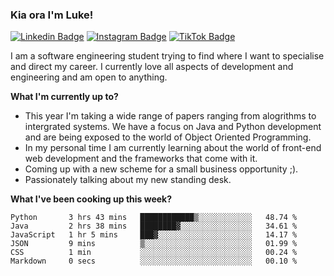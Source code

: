 ### Kia ora I'm Luke!

[![Linkedin Badge](https://img.shields.io/badge/-LinkedIn-0e76a8?style=flat-square&logo=Linkedin&logoColor=white)](https://www.linkedin.com/in/luke-stynes/)
[![Instagram Badge](https://img.shields.io/badge/-Instagram-e4405f?style=flat-square&logo=Instagram&logoColor=white)](https://www.instagram.com/luke.stynes/)
[![TikTok Badge](https://img.shields.io/badge/TikTok-Follow-blue)](https://www.tiktok.com/@luke_stynes)

I am a software engineering student trying to find where I want to specialise and direct my career. I currently love all aspects of development and engineering and am open to anything.

**What I'm currently up to?**
- This year I'm taking a wide range of papers ranging from alogrithms to intergrated systems. We have a focus on Java and Python development and are being exposed to the world of Object Oriented Programming.
- In my personal time I am currently learning about the world of front-end web development and the frameworks that come with it.
- Coming up with a new scheme for a small business opportunity ;).
- Passionately talking about my new standing desk.

**What I've been cooking up this week?**
<!--START_SECTION:waka-->

```text
Python       3 hrs 43 mins   ████████████▒░░░░░░░░░░░░   48.74 %
Java         2 hrs 38 mins   ████████▓░░░░░░░░░░░░░░░░   34.61 %
JavaScript   1 hr 5 mins     ███▓░░░░░░░░░░░░░░░░░░░░░   14.17 %
JSON         9 mins          ▒░░░░░░░░░░░░░░░░░░░░░░░░   01.99 %
CSS          1 min           ░░░░░░░░░░░░░░░░░░░░░░░░░   00.24 %
Markdown     0 secs          ░░░░░░░░░░░░░░░░░░░░░░░░░   00.10 %
```

<!--END_SECTION:waka-->
